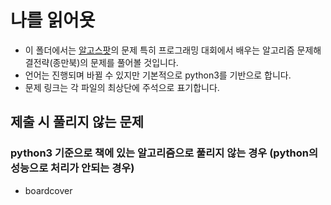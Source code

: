 # 나를 읽어욧

* 이 폴더에서는 [알고스팟](https://www.algospot.com/)의 문제 특히 프로그래밍 대회에서 배우는 알고리즘 문제해결전략(종만북)의 문제를 풀어볼 것입니다.
* 언어는 진행되며 바뀔 수 있지만 기본적으로 python3를 기반으로 합니다.
* 문제 링크는 각 파일의 최상단에 주석으로 표기합니다.

## 제출 시 풀리지 않는 문제

### python3 기준으로 책에 있는 알고리즘으로 풀리지 않는 경우 (python의 성능으로 처리가 안되는 경우)

* boardcover